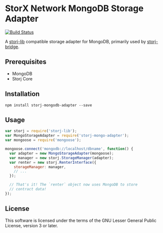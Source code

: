 StorX Network MongoDB Storage Adapter
=======================

[![Build Status](https://img.shields.io/travis/Storj/mongodb-adapter.svg?style=flat-square)](https://travis-ci.org/Storj/mongodb-adapter)

A [storj-lib](https://github.com/storj/core) compatible storage adapter for 
MongoDB, primarily used by [storj-bridge](https://github.com/storj/bridge).

Prerequisites
-------------

* MongoDB
* Storj Core

Installation
------------

```
npm install storj-mongodb-adapter --save
```

Usage
-----

```js
var storj = require('storj-lib');
var MongoStorageAdapter = require('storj-mongo-adapter');
var mongoose = require('mongoose');

mongoose.connect('mongodb://localhost/dbname', function() {
  var adapter = new MongoStorageAdapter(mongoose);
  var manager = new storj.StorageManager(adapter);
  var renter = new storj.RenterInterface({
    storageManager: manager,
    // ...
  });

  // That's it! The `renter` object now uses MongoDB to store
  // contract data!
});
```

License
-------

This software is licensed under the terms of the GNU Lesser General Public 
License, version 3 or later.
